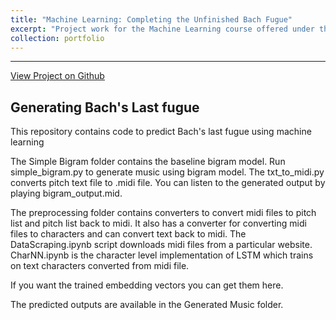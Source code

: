 ```yaml
---
title: "Machine Learning: Completing the Unfinished Bach Fugue"
excerpt: "Project work for the Machine Learning course offered under the MSc AI program at the University of Groningen<br/><img src='/images/portfolio_imgs/ml_music.jpg'><br>"
collection: portfolio
---
```

---
[View Project on Github](https://github.com/v3rm1/ml_bach_fugue)

## Generating Bach's Last fugue

This repository contains code to predict Bach's last fugue using machine learning

The Simple Bigram folder contains the baseline bigram model. Run simple_bigram.py to generate music using bigram model. The txt_to_midi.py converts pitch text file to .midi file. You can listen to the generated output by playing bigram_output.mid.

The preprocessing folder contains converters to convert midi files to pitch list and pitch list back to midi. It also has a converter for converting midi files to characters and can convert text back to midi. The DataScraping.ipynb script downloads midi files from a particular website. CharNN.ipynb is the character level implementation of LSTM which trains on text characters converted from midi file.

If you want the trained embedding vectors you can get them here.

The predicted outputs are available in the Generated Music folder.